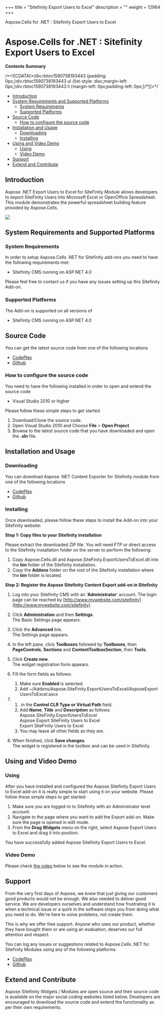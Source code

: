 +++
title = "Sitefinity Export Users to Excel" 
description = "" 
weight = 12964 
+++

Aspose.Cells for .NET : Sitefinity Export Users to Excel  

# Aspose.Cells for .NET : Sitefinity Export Users to Excel


**Contents Summary**

/\*<!\[CDATA\[\*/div.rbtoc1590738193443 {padding: 0px;}div.rbtoc1590738193443 ul {list-style: disc;margin-left: 0px;}div.rbtoc1590738193443 li {margin-left: 0px;padding-left: 0px;}/\*\]\]>\*/

*   [Introduction](#SitefinityExportUserstoExcel-Introduction)
*   [System Requirements and Supported Platforms](#SitefinityExportUserstoExcel-SystemRequirementsandSupportedPlatforms)
    *   [System Requirements](#SitefinityExportUserstoExcel-SystemRequirements)
    *   [Supported Platforms](#SitefinityExportUserstoExcel-SupportedPlatforms)
*   [Source Code](#SitefinityExportUserstoExcel-SourceCode)
    *   [How to configure the source code](#SitefinityExportUserstoExcel-Howtoconfigurethesourcecode)
*   [Installation and Usage](#SitefinityExportUserstoExcel-InstallationandUsage)
    *   [Downloading](#SitefinityExportUserstoExcel-Downloading)
    *   [Installing](#SitefinityExportUserstoExcel-Installing)
*   [Using and Video Demo](#SitefinityExportUserstoExcel-UsingandVideoDemo)
    *   [Using](#SitefinityExportUserstoExcel-Using)
    *   [Video Demo](#SitefinityExportUserstoExcel-VideoDemo)
*   [Support](#SitefinityExportUserstoExcel-Support)
*   [Extend and Contribute](#SitefinityExportUserstoExcel-ExtendandContribute)

## Introduction

Aspose .NET Export Users to Excel for SiteFinity Module allows developers to export SiteFinity Users into Microsoft Excel or OpenOffice Spreadsheet. This module demonstrates the powerful spreadsheet building feature provided by Aspose.Cells.

![](http://www.aspose.com/blogs/wp-content/uploads/2015/11/Screenshot-2015-11-20-13.12.00-1024x309.png)

## System Requirements and Supported Platforms

### System Requirements

In order to setup Aspose.Cells .NET for Sitefinity add-ons you need to have the following requirements met:

*   Sitefinity CMS running on ASP.NET 4.0

Please feel free to contact us if you have any issues setting up this Sitefinity Add-on.

### Supported Platforms

The Add-on is supported on all versions of

*   Sitefinity CMS running on ASP.NET 4.0

## Source Code

You can get the latest source code from one of the following locations

*   [CodePlex](https://asposecellssitefinity.codeplex.com/SourceControl/latest)
*   [Github](https://github.com/aspose-cells/Aspose.Cells-for-.NET/tree/master/Plugins/SiteFinity)

### How to configure the source code

You need to have the following installed in order to open and extend the source code

*   Visual Studio 2010 or higher

Please follow these simple steps to get started

1.  Download/Clone the source code.
2.  Open Visual Studio 2010 and Choose **File** > **Open Project**
3.  Browse to the latest source code that you have downloaded and open the **.sln** file.

## Installation and Usage

### Downloading

You can download Aspose .NET Content Exporter for Sitefinity module from one of the following locations

*   [CodePlex](https://asposecellssitefinity.codeplex.com/releases)
*   [Github](https://github.com/aspose-cells/Aspose.Cells-for-.NET/releases)

### Installing

Once downloaded, please follow these steps to install the Add-on into your Sitefinity website:

**Step 1: Copy files to your Sitefinity installation**

Please extract the downloaded ZIP file. You will need FTP or direct access to the Sitefinity installation folder on the server to perform the following:

1.  Copy Aspose.Cells.dll and Aspose.SiteFinity.ExportUsersToExcel.dll into the **bin** folder of the Sitefinity installation.
2.  Copy the **Addons** folder on the root of the Sitefinity installation where the **bin** folder is located.

**Step 2: Register the Aspose Sitefinity Content Export add-on in Sitefinity**

1.  Log into your Sitefinity CMS with an ‘**Administrator**’ account. The login page can be reached by [http://www.mywebsite.com/sitefinity](http://www.mywebsite.com/sitefinity)
2.  Click **Administration** and then **Settings**.  
    The Basic Settings page appears.
3.  Click the **Advanced** link.  
    The Settings page appears.
4.  In the left pane, click **Toolboxes** followed by **Toolboxes**, then **PageControls**, **Sections** and **ContentToolboxSection**, then **Tools.**
5.  Click **Create new**.  
    The widget registration form appears.
6.  Fill the form fields as follows:
    1.  Make sure **Enabled** is selected.
    2.  Add ~/Addons/Aspose.SiteFinity.ExportUsersToExcel/AsposeExportUsersToExcel.ascx

1.  1.   in the **Control CLR Type or Virtual Path** field.
    2.  Add **Name**, **Title** and **Description** as follows:  
        Aspose.SiteFinity.ExportUsersToExcel  
        Aspose Export SiteFinity Users to Excel  
        Export SiteFinity Users to Excel
    3.  You may leave all other fields as they are.
2.  When finished, click **Save changes**.  
    The widget is registered in the toolbox and can be used in Sitefinity.

## Using and Video Demo

### Using

After you have installed and configured the Aspose Sitefinity Export Users to Excel add-on it is really simple to start using it on your website. Please follow these simple steps to get started:

1.  Make sure you are logged-in to Sitefinity with an Administrator level account.
2.  Navigate to the page where you want to add the Export add-on. Make sure the page is opened in edit mode.
3.  From the **Drag Widgets** menu on the right, select Aspose Export Users to Excel and drag it into position.

  
You have successfully added Aspose Sitefinity Export Users to Excel.

### Video Demo

Please check [the video](https://www.youtube.com/watch?v=O1524u-Pom4) below to see the module in action.

## Support

From the very first days of Aspose, we knew that just giving our customers good products would not be enough. We also needed to deliver good service. We are developers ourselves and understand how frustrating it is when a technical issue or a quirk in the software stops you from doing what you need to do. We're here to solve problems, not create them.

This is why we offer free support. Anyone who uses our product, whether they have bought them or are using an evaluation, deserves our full attention and respect.

You can log any issues or suggestions related to Aspose.Cells .NET for Sitefinity Modules using any of the following platforms

*   [CodePlex](https://asposecellssitefinity.codeplex.com/workitem/list/basic)
*   [Github](https://github.com/aspose-cells/Aspose.Cells-for-.NET/issues)

## Extend and Contribute

Aspose Sitefinity Widgets / Modules are open source and their source code is available on the major social coding websites listed below. Developers are encouraged to download the source code and extend the functionality as per their own requirements.


